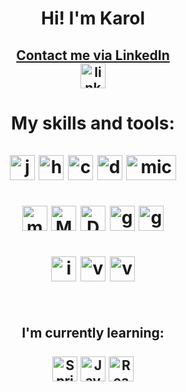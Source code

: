 <h1 align ="center">
Hi! I'm Karol
</h1>

<h2 align ="center">
<a target="_blank" href="https://www.linkedin.com/in/karol-choron/">
Contact me via LinkedIn
<br>
<img src="https://cdn.worldvectorlogo.com/logos/linkedin-icon.svg" height="40" width="40" alt="linkedin logo"/>
</a>
<br>
</h2>
                                                                                                     
</h2>
<h1 align ="center">
My skills and tools:
</br></br>

<img src="https://cdn.worldvectorlogo.com/logos/java.svg" height="40" width="40" alt="java logo"/>
<img src="https://cdn.worldvectorlogo.com/logos/hibernate.svg" height="40" width="40" alt="hibernate logo"/>
<img src="https://cdn.worldvectorlogo.com/logos/c--4.svg" height="40" width="40" alt="c# logo"/>
<img src="https://cdn.worldvectorlogo.com/logos/dot-net-core-7.svg" height="40" width="40" alt="dotnetcore logo"/>
<img src="https://docs.ongoingwarehouse.com/Content/Images/Logos/Original/MS-business-central-logo-500x240.max-500x240.png" height="40" width="80" alt="microsoft business central logo"/>
</br></br>
<img src="https://cdn.worldvectorlogo.com/logos/microsoft-sql-server-1.svg" height="40" width="40" alt="ms sql server logo"/>
<img src="https://cdn.worldvectorlogo.com/logos/mysql-3.svg" height="40" width="40" alt="MySQL server logo"/>
<img src="https://cdn.worldvectorlogo.com/logos/docker.svg" height="40" width="40" alt="Docker logo"/>
<img src="https://cdn.jsdelivr.net/gh/devicons/devicon/icons/git/git-original.svg" height="40" width="40" alt="git logo"/>
<img src="https://cdn.worldvectorlogo.com/logos/github-icon-1.svg" height="40" width="40" alt="github logo"/>
</br></br>
<img src="https://cdn.worldvectorlogo.com/logos/intellij-idea-1.svg" height="40" width="40" alt="intellij logo"/>
<img src="https://cdn.worldvectorlogo.com/logos/visual-studio-2013.svg" height="40" width="40" alt="visualstudio logo"/>
<img src="https://cdn.worldvectorlogo.com/logos/visual-studio-code-1.svg" height="40" width="40" alt="visualstudiocode logo"/>
<br></br>
</h1>

<h2 align ="center">
I'm currently learning:
</br></br>
<img src="https://cdn.worldvectorlogo.com/logos/spring-3.svg" height="40" width="40" alt="Spring logo"/>
<img src="https://cdn.worldvectorlogo.com/logos/logo-javascript.svg" height="40" width="40" alt="JavaScript logo"/>
<img src="https://cdn.worldvectorlogo.com/logos/react-native-1.svg" height="40" width="40" alt="React Native logo"/>
<br><br>
</h2>
